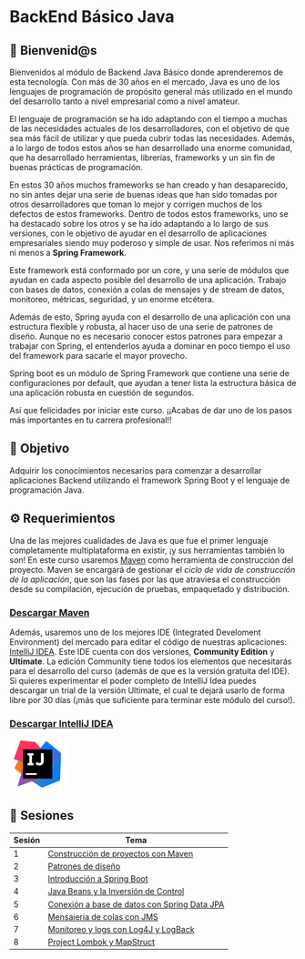 # BackEnd Básico Java

## :wave: Bienvenid@s

Bienvenidos al módulo de Backend Java Básico donde aprenderemos de esta tecnología. Con más de 30 años en el mercado, Java es uno de los lenguajes de programación de propósito general más utilizado en el mundo del desarrollo tanto a nivel empresarial como a nivel amateur. 

El lenguaje de programación se ha ido adaptando con el tiempo a muchas de las necesidades actuales de los desarrolladores, con el objetivo de que sea más fácil de utilizar y que pueda cubrir todas las necesidades. Además, a lo largo de todos estos años se han desarrollado una enorme comunidad, que ha desarrollado herramientas, librerías, frameworks y un sin fin de buenas prácticas de programación. 

En estos 30 años muchos frameworks se han creado y han desaparecido, no sin antes dejar una serie de buenas ideas que han sido tomadas por otros desarrolladores que toman lo mejor y corrigen muchos de los defectos de estos frameworks. Dentro de todos estos frameworks, uno se ha destacado sobre los otros y se ha ido adaptando a lo largo de sus versiones, con le objetivo de ayudar en el desarrollo de aplicaciones empresariales siendo muy poderoso y simple de usar. Nos referimos ni más ni menos a **Spring Framework**.

Este framework está conformado por un core, y una serie de módulos que ayudan en cada aspecto posible del desarrollo de una aplicación. Trabajo con bases de datos, conexión a colas de mensajes y de stream de datos, monitoreo, métricas, seguridad, y un enorme etcétera. 

Además de esto, Spring ayuda con el desarrollo de una aplicación con una estructura flexible y robusta, al hacer uso de una serie de patrones de diseño. Aunque no es necesario conocer estos patrones para empezar a trabajar con Spring, el entenderlos ayuda a dominar en poco tiempo el uso del framework para sacarle el mayor provecho.

Spring boot es un módulo de Spring Framework que contiene una serie de configuraciones por default, que ayudan a tener lista la estructura básica de una aplicación robusta en cuestión de segundos.

Así que felicidades por iniciar este curso. ¡¡Acabas de dar uno de los pasos más importantes en tu carrera profesional!!

## :dart: Objetivo

Adquirir los conocimientos necesarios para comenzar a desarrollar aplicaciones Backend utilizando el framework Spring Boot y el lenguaje de programación Java.

## :gear: Requerimientos

Una de las mejores cualidades de Java es que fue el primer lenguaje completamente multiplataforma en existir, ¡y sus herramientas también lo son! En este curso usaremos [Maven](https://maven.apache.org/install.html) como herramienta de construcción del proyecto. Maven se encargará de gestionar el *ciclo de vida de construcción de la aplicación*, que son las fases por las que atraviesa el construcción desde su compilación, ejecución de pruebas, empaquetado y distribución.

### [Descargar Maven](https://maven.apache.org/install.html)

<!-- <img src="https://upload.wikimedia.org/wikipedia/commons/thumb/5/52/Apache_Maven_logo.svg/1280px-Apache_Maven_logo.svg.png" alt="Gradle" width="100"/> -->

Además, usaremos uno de los mejores IDE (Integrated Develoment Environment) del mercado para editar el código de nuestras aplicaciones: [IntelliJ IDEA](https://www.jetbrains.com/idea/). Este IDE cuenta con dos versiones, **Community Edition** y **Ultimate**. La edición Community tiene todos los elementos que necesitarás para el desarrollo del curso (además de que es la versión gratuita del IDE). Si quieres experimentar el poder completo de IntelliJ Idea puedes descargar un trial de la versión Ultimate, el cual te dejará usarlo de forma libre por 30 días (¡más que suficiente para terminar este módulo del curso!).

### [Descargar IntelliJ IDEA](https://www.jetbrains.com/idea/)

<img src=".github/assets/img/idea.png" alt="IntelliJ IDEA" width="100"/>

## :bookmark_tabs: Sesiones 

| Sesión | Tema                                                         |
|--------|--------------------------------------------------------------|
|    1   | [Construcción de proyectos con Maven](./Sesion-01)           |
|    2   | [Patrones de diseño](./Sesion-02)                            |
|    3   | [Introducción a Spring Boot](./Sesion-03)                    |
|    4   | [Java Beans y la Inversión de Control](./Sesion-04)          |
|    5   | [Conexión a base de datos con Spring Data JPA](./Sesion-05)  |
|    6   | [Mensajeria de colas con JMS](./Sesion-06)                   | 
|    7   | [Monitoreo y logs con Log4J y LogBack](./Sesion-07)          | 
|    8   | [Project Lombok y MapStruct](./Sesion-08)                    | 

